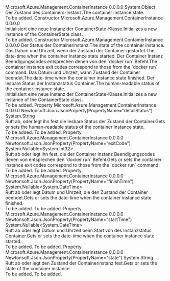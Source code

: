 <Type Name="ContainerState" FullName="Microsoft.Azure.Management.ContainerInstance.Models.ContainerState">
  <TypeSignature Language="C#" Value="public class ContainerState" />
  <TypeSignature Language="ILAsm" Value=".class public auto ansi beforefieldinit ContainerState extends System.Object" />
  <TypeSignature Language="DocId" Value="T:Microsoft.Azure.Management.ContainerInstance.Models.ContainerState" />
  <TypeSignature Language="VB.NET" Value="Public Class ContainerState" />
  <TypeSignature Language="F#" Value="type ContainerState = class" />
  <AssemblyInfo>
    <AssemblyName>Microsoft.Azure.Management.ContainerInstance</AssemblyName>
    <AssemblyVersion>0.0.0.0</AssemblyVersion>
  </AssemblyInfo>
  <Base>
    <BaseTypeName>System.Object</BaseTypeName>
  </Base>
  <Interfaces />
  <Docs>
    <summary>
            <span data-ttu-id="32e28-101">Der Zustand des Containers-Instanz.</span><span class="sxs-lookup"><span data-stu-id="32e28-101">The container instance state.</span></span>
            </summary>
    <remarks>To be added.</remarks>
  </Docs>
  <Members>
    <Member MemberName=".ctor">
      <MemberSignature Language="C#" Value="public ContainerState ();" />
      <MemberSignature Language="ILAsm" Value=".method public hidebysig specialname rtspecialname instance void .ctor() cil managed" />
      <MemberSignature Language="DocId" Value="M:Microsoft.Azure.Management.ContainerInstance.Models.ContainerState.#ctor" />
      <MemberSignature Language="VB.NET" Value="Public Sub New ()" />
      <MemberType>Constructor</MemberType>
      <AssemblyInfo>
        <AssemblyName>Microsoft.Azure.Management.ContainerInstance</AssemblyName>
        <AssemblyVersion>0.0.0.0</AssemblyVersion>
      </AssemblyInfo>
      <Parameters />
      <Docs>
        <summary>
            <span data-ttu-id="32e28-102">Initialisiert eine neue Instanz der ContainerState-Klasse.</span><span class="sxs-lookup"><span data-stu-id="32e28-102">Initializes a new instance of the ContainerState class.</span></span>
            </summary>
        <remarks>To be added.</remarks>
      </Docs>
    </Member>
    <Member MemberName=".ctor">
      <MemberSignature Language="C#" Value="public ContainerState (string state = null, Nullable&lt;DateTime&gt; startTime = null, Nullable&lt;int&gt; exitCode = null, Nullable&lt;DateTime&gt; finishTime = null, string detailStatus = null);" />
      <MemberSignature Language="ILAsm" Value=".method public hidebysig specialname rtspecialname instance void .ctor(string state, valuetype System.Nullable`1&lt;valuetype System.DateTime&gt; startTime, valuetype System.Nullable`1&lt;int32&gt; exitCode, valuetype System.Nullable`1&lt;valuetype System.DateTime&gt; finishTime, string detailStatus) cil managed" />
      <MemberSignature Language="DocId" Value="M:Microsoft.Azure.Management.ContainerInstance.Models.ContainerState.#ctor(System.String,System.Nullable{System.DateTime},System.Nullable{System.Int32},System.Nullable{System.DateTime},System.String)" />
      <MemberSignature Language="VB.NET" Value="Public Sub New (Optional state As String = null, Optional startTime As Nullable(Of DateTime) = null, Optional exitCode As Nullable(Of Integer) = null, Optional finishTime As Nullable(Of DateTime) = null, Optional detailStatus As String = null)" />
      <MemberSignature Language="F#" Value="new Microsoft.Azure.Management.ContainerInstance.Models.ContainerState : string * Nullable&lt;DateTime&gt; * Nullable&lt;int&gt; * Nullable&lt;DateTime&gt; * string -&gt; Microsoft.Azure.Management.ContainerInstance.Models.ContainerState" Usage="new Microsoft.Azure.Management.ContainerInstance.Models.ContainerState (state, startTime, exitCode, finishTime, detailStatus)" />
      <MemberType>Constructor</MemberType>
      <AssemblyInfo>
        <AssemblyName>Microsoft.Azure.Management.ContainerInstance</AssemblyName>
        <AssemblyVersion>0.0.0.0</AssemblyVersion>
      </AssemblyInfo>
      <Parameters>
        <Parameter Name="state" Type="System.String" />
        <Parameter Name="startTime" Type="System.Nullable&lt;System.DateTime&gt;" />
        <Parameter Name="exitCode" Type="System.Nullable&lt;System.Int32&gt;" />
        <Parameter Name="finishTime" Type="System.Nullable&lt;System.DateTime&gt;" />
        <Parameter Name="detailStatus" Type="System.String" />
      </Parameters>
      <Docs>
        <param name="state"><span data-ttu-id="32e28-103">Der Status der Containerinstanz.</span><span class="sxs-lookup"><span data-stu-id="32e28-103">The state of the container instance.</span></span></param>
        <param name="startTime"><span data-ttu-id="32e28-104">Das Datum und Uhrzeit, wenn der Zustand der Container gestartet.</span><span class="sxs-lookup"><span data-stu-id="32e28-104">The date-time when the container instance state started.</span></span></param>
        <param name="exitCode"><span data-ttu-id="32e28-105">Der Container Instanz Beendigungscodes entsprechen denen von den `docker run` Befehl.</span><span class="sxs-lookup"><span data-stu-id="32e28-105">The container instance exit codes correspond to those from the `docker run` command.</span></span></param>
        <param name="finishTime"><span data-ttu-id="32e28-106">Das Datum und Uhrzeit, wann Zustand der Container beendet.</span><span class="sxs-lookup"><span data-stu-id="32e28-106">The date-time when the container instance state finished.</span></span></param>
        <param name="detailStatus"><span data-ttu-id="32e28-107">Der lesbare Status der Instanzstatus Container.</span><span class="sxs-lookup"><span data-stu-id="32e28-107">The human-readable status of the container instance state.</span></span></param>
        <summary>
            <span data-ttu-id="32e28-108">Initialisiert eine neue Instanz der ContainerState-Klasse.</span><span class="sxs-lookup"><span data-stu-id="32e28-108">Initializes a new instance of the ContainerState class.</span></span>
            </summary>
        <remarks>To be added.</remarks>
      </Docs>
    </Member>
    <Member MemberName="DetailStatus">
      <MemberSignature Language="C#" Value="public string DetailStatus { get; set; }" />
      <MemberSignature Language="ILAsm" Value=".property instance string DetailStatus" />
      <MemberSignature Language="DocId" Value="P:Microsoft.Azure.Management.ContainerInstance.Models.ContainerState.DetailStatus" />
      <MemberSignature Language="VB.NET" Value="Public Property DetailStatus As String" />
      <MemberSignature Language="F#" Value="member this.DetailStatus : string with get, set" Usage="Microsoft.Azure.Management.ContainerInstance.Models.ContainerState.DetailStatus" />
      <MemberType>Property</MemberType>
      <AssemblyInfo>
        <AssemblyName>Microsoft.Azure.Management.ContainerInstance</AssemblyName>
        <AssemblyVersion>0.0.0.0</AssemblyVersion>
      </AssemblyInfo>
      <Attributes>
        <Attribute>
          <AttributeName>Newtonsoft.Json.JsonProperty(PropertyName="detailStatus")</AttributeName>
        </Attribute>
      </Attributes>
      <ReturnValue>
        <ReturnType>System.String</ReturnType>
      </ReturnValue>
      <Docs>
        <summary>
            <span data-ttu-id="32e28-109">Ruft ab, oder legt ihn fest die lesbare Status der Zustand der Container.</span><span class="sxs-lookup"><span data-stu-id="32e28-109">Gets or sets the human-readable status of the container instance state.</span></span>
            </summary>
        <value>To be added.</value>
        <remarks>To be added.</remarks>
      </Docs>
    </Member>
    <Member MemberName="ExitCode">
      <MemberSignature Language="C#" Value="public Nullable&lt;int&gt; ExitCode { get; set; }" />
      <MemberSignature Language="ILAsm" Value=".property instance valuetype System.Nullable`1&lt;int32&gt; ExitCode" />
      <MemberSignature Language="DocId" Value="P:Microsoft.Azure.Management.ContainerInstance.Models.ContainerState.ExitCode" />
      <MemberSignature Language="VB.NET" Value="Public Property ExitCode As Nullable(Of Integer)" />
      <MemberSignature Language="F#" Value="member this.ExitCode : Nullable&lt;int&gt; with get, set" Usage="Microsoft.Azure.Management.ContainerInstance.Models.ContainerState.ExitCode" />
      <MemberType>Property</MemberType>
      <AssemblyInfo>
        <AssemblyName>Microsoft.Azure.Management.ContainerInstance</AssemblyName>
        <AssemblyVersion>0.0.0.0</AssemblyVersion>
      </AssemblyInfo>
      <Attributes>
        <Attribute>
          <AttributeName>Newtonsoft.Json.JsonProperty(PropertyName="exitCode")</AttributeName>
        </Attribute>
      </Attributes>
      <ReturnValue>
        <ReturnType>System.Nullable&lt;System.Int32&gt;</ReturnType>
      </ReturnValue>
      <Docs>
        <summary>
            <span data-ttu-id="32e28-110">Ruft ab oder legt ihn fest, die der Container Instanz Beendigungscodes denen von entsprechen den `docker run` Befehl.</span><span class="sxs-lookup"><span data-stu-id="32e28-110">Gets or sets the container instance exit codes correspond to those from the `docker run` command.</span></span>
            </summary>
        <value>To be added.</value>
        <remarks>To be added.</remarks>
      </Docs>
    </Member>
    <Member MemberName="FinishTime">
      <MemberSignature Language="C#" Value="public Nullable&lt;DateTime&gt; FinishTime { get; set; }" />
      <MemberSignature Language="ILAsm" Value=".property instance valuetype System.Nullable`1&lt;valuetype System.DateTime&gt; FinishTime" />
      <MemberSignature Language="DocId" Value="P:Microsoft.Azure.Management.ContainerInstance.Models.ContainerState.FinishTime" />
      <MemberSignature Language="VB.NET" Value="Public Property FinishTime As Nullable(Of DateTime)" />
      <MemberSignature Language="F#" Value="member this.FinishTime : Nullable&lt;DateTime&gt; with get, set" Usage="Microsoft.Azure.Management.ContainerInstance.Models.ContainerState.FinishTime" />
      <MemberType>Property</MemberType>
      <AssemblyInfo>
        <AssemblyName>Microsoft.Azure.Management.ContainerInstance</AssemblyName>
        <AssemblyVersion>0.0.0.0</AssemblyVersion>
      </AssemblyInfo>
      <Attributes>
        <Attribute>
          <AttributeName>Newtonsoft.Json.JsonProperty(PropertyName="finishTime")</AttributeName>
        </Attribute>
      </Attributes>
      <ReturnValue>
        <ReturnType>System.Nullable&lt;System.DateTime&gt;</ReturnType>
      </ReturnValue>
      <Docs>
        <summary>
            <span data-ttu-id="32e28-111">Ruft ab oder legt Datum und Uhrzeit, die den Zustand der Container beendet.</span><span class="sxs-lookup"><span data-stu-id="32e28-111">Gets or sets the date-time when the container instance state finished.</span></span>
            </summary>
        <value>To be added.</value>
        <remarks>To be added.</remarks>
      </Docs>
    </Member>
    <Member MemberName="StartTime">
      <MemberSignature Language="C#" Value="public Nullable&lt;DateTime&gt; StartTime { get; set; }" />
      <MemberSignature Language="ILAsm" Value=".property instance valuetype System.Nullable`1&lt;valuetype System.DateTime&gt; StartTime" />
      <MemberSignature Language="DocId" Value="P:Microsoft.Azure.Management.ContainerInstance.Models.ContainerState.StartTime" />
      <MemberSignature Language="VB.NET" Value="Public Property StartTime As Nullable(Of DateTime)" />
      <MemberSignature Language="F#" Value="member this.StartTime : Nullable&lt;DateTime&gt; with get, set" Usage="Microsoft.Azure.Management.ContainerInstance.Models.ContainerState.StartTime" />
      <MemberType>Property</MemberType>
      <AssemblyInfo>
        <AssemblyName>Microsoft.Azure.Management.ContainerInstance</AssemblyName>
        <AssemblyVersion>0.0.0.0</AssemblyVersion>
      </AssemblyInfo>
      <Attributes>
        <Attribute>
          <AttributeName>Newtonsoft.Json.JsonProperty(PropertyName="startTime")</AttributeName>
        </Attribute>
      </Attributes>
      <ReturnValue>
        <ReturnType>System.Nullable&lt;System.DateTime&gt;</ReturnType>
      </ReturnValue>
      <Docs>
        <summary>
            <span data-ttu-id="32e28-112">Ruft ab oder legt Datum und Uhrzeit beim Start von des Instanzstatus Container.</span><span class="sxs-lookup"><span data-stu-id="32e28-112">Gets or sets the date-time when the container instance state started.</span></span>
            </summary>
        <value>To be added.</value>
        <remarks>To be added.</remarks>
      </Docs>
    </Member>
    <Member MemberName="State">
      <MemberSignature Language="C#" Value="public string State { get; set; }" />
      <MemberSignature Language="ILAsm" Value=".property instance string State" />
      <MemberSignature Language="DocId" Value="P:Microsoft.Azure.Management.ContainerInstance.Models.ContainerState.State" />
      <MemberSignature Language="VB.NET" Value="Public Property State As String" />
      <MemberSignature Language="F#" Value="member this.State : string with get, set" Usage="Microsoft.Azure.Management.ContainerInstance.Models.ContainerState.State" />
      <MemberType>Property</MemberType>
      <AssemblyInfo>
        <AssemblyName>Microsoft.Azure.Management.ContainerInstance</AssemblyName>
        <AssemblyVersion>0.0.0.0</AssemblyVersion>
      </AssemblyInfo>
      <Attributes>
        <Attribute>
          <AttributeName>Newtonsoft.Json.JsonProperty(PropertyName="state")</AttributeName>
        </Attribute>
      </Attributes>
      <ReturnValue>
        <ReturnType>System.String</ReturnType>
      </ReturnValue>
      <Docs>
        <summary>
            <span data-ttu-id="32e28-113">Ruft ab oder legt den Zustand der Containerinstanz fest.</span><span class="sxs-lookup"><span data-stu-id="32e28-113">Gets or sets the state of the container instance.</span></span>
            </summary>
        <value>To be added.</value>
        <remarks>To be added.</remarks>
      </Docs>
    </Member>
  </Members>
</Type>